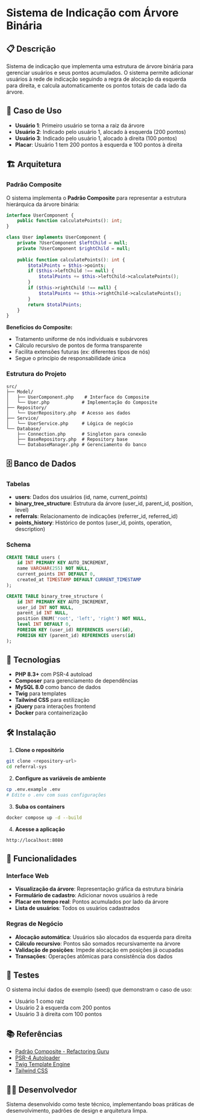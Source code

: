 # Sistema de Indicação com Árvore Binária

## 📋 Descrição

Sistema de indicação que implementa uma estrutura de árvore binária para gerenciar usuários e seus pontos acumulados. O sistema permite adicionar usuários à rede de indicação seguindo a regra de alocação da esquerda para direita, e calcula automaticamente os pontos totais de cada lado da árvore.

## 🎯 Caso de Uso

- **Usuário 1**: Primeiro usuário se torna a raiz da árvore
- **Usuário 2**: Indicado pelo usuário 1, alocado à esquerda (200 pontos)
- **Usuário 3**: Indicado pelo usuário 1, alocado à direita (100 pontos)
- **Placar**: Usuário 1 tem 200 pontos à esquerda e 100 pontos à direita

## 🏗️ Arquitetura

### Padrão Composite

O sistema implementa o **Padrão Composite** para representar a estrutura hierárquica da árvore binária:

```php
interface UserComponent {
    public function calculatePoints(): int;
}

class User implements UserComponent {
    private ?UserComponent $leftChild = null;
    private ?UserComponent $rightChild = null;
    
    public function calculatePoints(): int {
        $totalPoints = $this->points;
        if ($this->leftChild !== null) {
            $totalPoints += $this->leftChild->calculatePoints();
        }
        if ($this->rightChild !== null) {
            $totalPoints += $this->rightChild->calculatePoints();
        }
        return $totalPoints;
    }
}
```

**Benefícios do Composite:**
- Tratamento uniforme de nós individuais e subárvores
- Cálculo recursivo de pontos de forma transparente
- Facilita extensões futuras (ex: diferentes tipos de nós)
- Segue o princípio de responsabilidade única

### Estrutura do Projeto

```
src/
├── Model/
│   ├── UserComponent.php    # Interface do Composite
│   └── User.php            # Implementação do Composite
├── Repository/
│   └── UserRepository.php  # Acesso aos dados
├── Service/
│   └── UserService.php     # Lógica de negócio
└── Database/
    ├── Connection.php      # Singleton para conexão
    ├── BaseRepository.php  # Repository base
    └── DatabaseManager.php # Gerenciamento do banco
```

## 🗄️ Banco de Dados

### Tabelas

- **users**: Dados dos usuários (id, name, current_points)
- **binary_tree_structure**: Estrutura da árvore (user_id, parent_id, position, level)
- **referrals**: Relacionamento de indicações (referrer_id, referred_id)
- **points_history**: Histórico de pontos (user_id, points, operation, description)

### Schema

```sql
CREATE TABLE users (
    id INT PRIMARY KEY AUTO_INCREMENT,
    name VARCHAR(255) NOT NULL,
    current_points INT DEFAULT 0,
    created_at TIMESTAMP DEFAULT CURRENT_TIMESTAMP
);

CREATE TABLE binary_tree_structure (
    id INT PRIMARY KEY AUTO_INCREMENT,
    user_id INT NOT NULL,
    parent_id INT NULL,
    position ENUM('root', 'left', 'right') NOT NULL,
    level INT DEFAULT 0,
    FOREIGN KEY (user_id) REFERENCES users(id),
    FOREIGN KEY (parent_id) REFERENCES users(id)
);
```

## 🚀 Tecnologias

- **PHP 8.3+** com PSR-4 autoload
- **Composer** para gerenciamento de dependências
- **MySQL 8.0** como banco de dados
- **Twig** para templates
- **Tailwind CSS** para estilização
- **jQuery** para interações frontend
- **Docker** para containerização

## 🛠️ Instalação

1. **Clone o repositório**
```bash
git clone <repository-url>
cd referral-sys
```

2. **Configure as variáveis de ambiente**
```bash
cp .env.example .env
# Edite o .env com suas configurações
```

3. **Suba os containers**
```bash
docker compose up -d --build
```

4. **Acesse a aplicação**
```
http://localhost:8080
```

## 📱 Funcionalidades

### Interface Web
- **Visualização da árvore**: Representação gráfica da estrutura binária
- **Formulário de cadastro**: Adicionar novos usuários à rede
- **Placar em tempo real**: Pontos acumulados por lado da árvore
- **Lista de usuários**: Todos os usuários cadastrados

### Regras de Negócio
- **Alocação automática**: Usuários são alocados da esquerda para direita
- **Cálculo recursivo**: Pontos são somados recursivamente na árvore
- **Validação de posições**: Impede alocação em posições já ocupadas
- **Transações**: Operações atômicas para consistência dos dados

## 🧪 Testes

O sistema inclui dados de exemplo (seed) que demonstram o caso de uso:
- Usuário 1 como raiz
- Usuário 2 à esquerda com 200 pontos
- Usuário 3 à direita com 100 pontos

## 📚 Referências

- [Padrão Composite - Refactoring Guru](https://refactoring.guru/design-patterns/composite)
- [PSR-4 Autoloader](https://www.php-fig.org/psr/psr-4/)
- [Twig Template Engine](https://twig.symfony.com/)
- [Tailwind CSS](https://tailwindcss.com/)

## 👨‍💻 Desenvolvedor

Sistema desenvolvido como teste técnico, implementando boas práticas de desenvolvimento, padrões de design e arquitetura limpa.
